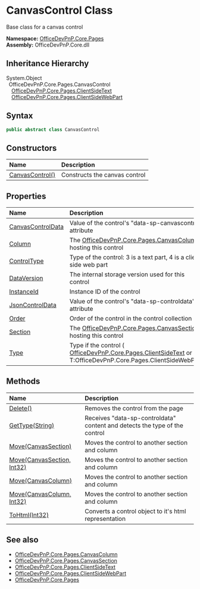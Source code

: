 # CanvasControl Class
 Base class for a canvas control   

**Namespace:** [OfficeDevPnP.Core.Pages](OfficeDevPnP.Core.Pages.md)  
**Assembly:** OfficeDevPnP.Core.dll  
## Inheritance Hierarchy
System.Object  
&ensp;OfficeDevPnP.Core.Pages.CanvasControl  
&emsp;[OfficeDevPnP.Core.Pages.ClientSideText](OfficeDevPnP.Core.Pages.ClientSideText.md)  
&emsp;[OfficeDevPnP.Core.Pages.ClientSideWebPart](OfficeDevPnP.Core.Pages.ClientSideWebPart.md)  
## Syntax
```C#
public abstract class CanvasControl
```
## Constructors
|**Name**|**Description**|
|:-----|:-----|
| [CanvasControl()](OfficeDevPnP.Core.Pages.CanvasControl.ctor1.md) | Constructs the canvas control 
## Properties
|**Name**|**Description**|
|:-----|:-----|
| [CanvasControlData](OfficeDevPnP.Core.Pages.CanvasControl.CanvasControlData.md) | Value of the control's "data-sp-canvascontrol" attribute
| [Column](OfficeDevPnP.Core.Pages.CanvasControl.Column.md) | The [OfficeDevPnP.Core.Pages.CanvasColumn](OfficeDevPnP.Core.Pages.CanvasColumn.md) hosting this control 
| [ControlType](OfficeDevPnP.Core.Pages.CanvasControl.ControlType.md) | Type of the control: 3 is a text part, 4 is a client side web part
| [DataVersion](OfficeDevPnP.Core.Pages.CanvasControl.DataVersion.md) | The internal storage version used for this control
| [InstanceId](OfficeDevPnP.Core.Pages.CanvasControl.InstanceId.md) | Instance ID of the control
| [JsonControlData](OfficeDevPnP.Core.Pages.CanvasControl.JsonControlData.md) | Value of the control's "data-sp-controldata" attribute
| [Order](OfficeDevPnP.Core.Pages.CanvasControl.Order.md) | Order of the control in the control collection
| [Section](OfficeDevPnP.Core.Pages.CanvasControl.Section.md) | The [OfficeDevPnP.Core.Pages.CanvasSection](OfficeDevPnP.Core.Pages.CanvasSection.md) hosting this control 
| [Type](OfficeDevPnP.Core.Pages.CanvasControl.Type.md) | Type if the control ( [OfficeDevPnP.Core.Pages.ClientSideText](OfficeDevPnP.Core.Pages.ClientSideText.md) or T:OfficeDevPnP.Core.Pages.ClientSideWebPart) 
## Methods
|**Name**|**Description**|
|:-----|:-----|
| [Delete()](OfficeDevPnP.Core.Pages.CanvasControl.19cb6464.md) | Removes the control from the page
| [GetType(String)](OfficeDevPnP.Core.Pages.CanvasControl.c4f3d927.md) | Receives "data-sp-controldata" content and detects the type of the control
| [Move(CanvasSection)](OfficeDevPnP.Core.Pages.CanvasControl.dc68ee9.md) | Moves the control to another section and column
| [Move(CanvasSection, Int32)](OfficeDevPnP.Core.Pages.CanvasControl.f979593b.md) | Moves the control to another section and column
| [Move(CanvasColumn)](OfficeDevPnP.Core.Pages.CanvasControl.34612aca.md) | Moves the control to another section and column
| [Move(CanvasColumn, Int32)](OfficeDevPnP.Core.Pages.CanvasControl.e4fd48e.md) | Moves the control to another section and column
| [ToHtml(Int32)](OfficeDevPnP.Core.Pages.CanvasControl.bfd4198d.md) | Converts a control object to it's html representation
## See also
- [OfficeDevPnP.Core.Pages.CanvasColumn](OfficeDevPnP.Core.Pages.CanvasColumn.md)
- [OfficeDevPnP.Core.Pages.CanvasSection](OfficeDevPnP.Core.Pages.CanvasSection.md)
- [OfficeDevPnP.Core.Pages.ClientSideText](OfficeDevPnP.Core.Pages.ClientSideText.md)
- [OfficeDevPnP.Core.Pages.ClientSideWebPart](OfficeDevPnP.Core.Pages.ClientSideWebPart.md)
- [OfficeDevPnP.Core.Pages](OfficeDevPnP.Core.Pages.md)
